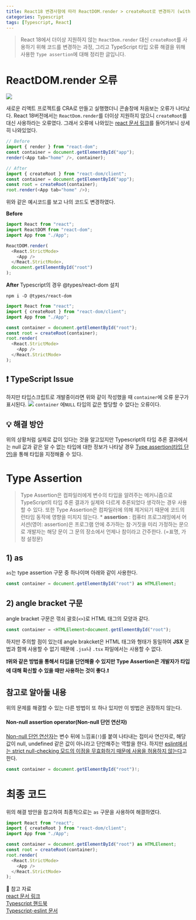 ```yaml
---
title: React18 변경사항에 따라 ReactDOM.render > createRoot로 변경하기 (with TypeScript) | Type Assertion
categories: Typescript
tags: [Typescript, React]
---
```


> React 18에서 더이상 지원하지 않는 `ReactDom.render` 대신 `createRoot`를 사용하기 위해 코드를 변경하는 과정, 그리고 TypeScript 타입 오류 해결을 위해 사용한 `Type assertion`에 대해 정리한 글입니다.

# ReactDOM.render 오류

![](https://velog.velcdn.com/cloudflare/yeyo0x0/ba8b2091-abe1-45e3-9ecf-ad5987dfd5c9/%E1%84%89%E1%85%B3%E1%84%8F%E1%85%B3%E1%84%85%E1%85%B5%E1%86%AB%E1%84%89%E1%85%A3%E1%86%BA%202022-04-05%20%E1%84%8B%E1%85%A9%E1%84%8C%E1%85%A5%E1%86%AB%2011.49.29.png)

새로운 리액트 프로젝트를 CRA로 만들고 실행했더니 콘솔창에 처음보는 오류가 나타났다.
React 18버전에서는 `ReactDom.render`를 더이상 지원하지 않으니 `createRoot`를 대신 사용하라는 오류였다. 그래서 오류에 나와있는 [react 문서 링크](https://reactjs.org/blog/2022/03/08/react-18-upgrade-guide.html#updates-to-client-rendering-apis)를 들어가보니 상세히 나와있었다.

```js
// Before
import { render } from "react-dom";
const container = document.getElementById("app");
render(<App tab="home" />, container);

// After
import { createRoot } from "react-dom/client";
const container = document.getElementById("app");
const root = createRoot(container);
root.render(<App tab="home" />);
```

위와 같은 예시코드를 보고 나의 코드도 변경하였다.

**Before**

```js
import React from "react";
import ReactDOM from "react-dom";
import App from "./App";

ReactDOM.render(
  <React.StrictMode>
    <App />
  </React.StrictMode>,
  document.getElementById("root")
);
```

**After**
Typescript의 경우 @types/react-dom 설치

```shell
npm i -D @types/react-dom
```

```js
import React from "react";
import { createRoot } from "react-dom/client";
import App from "./App";

const container = document.getElementById("root");
const root = createRoot(container);
root.render(
  <React.StrictMode>
    <App />
  </React.StrictMode>
);
```

## ❗️ TypeScript Issue

하지만 타입스크립트로 개발중이라면 위와 같이 작성했을 때 `container`에 오류 문구가 표시된다.
![](https://velog.velcdn.com/cloudflare/yeyo0x0/8cf48372-db3d-4d44-928e-7dd516fa90a0/%E1%84%89%E1%85%B3%E1%84%8F%E1%85%B3%E1%84%85%E1%85%B5%E1%86%AB%E1%84%89%E1%85%A3%E1%86%BA%202022-04-05%20%E1%84%8B%E1%85%A9%E1%84%8C%E1%85%A5%E1%86%AB%2011.58.07.png)
`container` 에`NULL` 타입의 값은 할당할 수 없다는 오류이다.

## 💡 해결 방안

위의 상황처럼 실제로 값이 있다는 것을 알고있지만 Typescript의 타입 추론 결과에서는 null 값과 같은 알 수 없는 타입에 대한 정보가 나타날 경우 [Type assertion(타입 단언)](https://www.typescriptlang.org/docs/handbook/2/everyday-types.html#type-assertions)을 통해 타입을 지정해줄 수 있다.

# Type Assertion

> Type Assertion은 컴파일러에게 변수의 타입을 알려주는 메커니즘으로 TypeScript의 타입 추론 결과가 실제와 다르게 추론되었다 생각하는 경우 사용할 수 있다. 또한 Type Assertion은 컴파일러에 의해 제거되기 때문에 코드의 런타임 동작에 영향을 미치지 않는다. \* **assertion** : 컴퓨터 프로그래밍에서 어서션(영어: assertion)은 프로그램 안에 추가하는 참·거짓을 미리 가정하는 문으로 개발자는 해당 문이 그 문의 장소에서 언제나 참이라고 간주한다. (=표명, 가정 설정문)

## 1) as

`as`는 type assertion 구문 중 하나이며 아래와 같이 사용한다.

```js
const container = document.getElementById("root") as HTMLElement;
```

## 2) angle bracket 구문

angle bracket 구문은 꺾쇠 괄호(`<>`)로 HTML 태그의 모양과 같다.

```js
const container = <HTMLElement>document.getElementById("root");
```

하지만 주의할 점이 있는데 angle brakcket은 HTML 태그와 형태가 동일하여 **JSX** 문법과 함께 사용할 수 없기 때문에 `.jsx`나 `.tsx` 파일에서는 사용할 수 없다.

**❗️위와 같은 방법을 통해서 타입을 단언해줄 수 있지만 Type Assertion은 개발자가 타입에 대해 확신할 수 있을 때만 사용하는 것이 좋다.❗️**

## 참고로 알아둘 내용

위의 문제를 해결할 수 있는 다른 방법이 또 하나 있지만 이 방법은 권장하지 않는다.

#### Non-null assertion operator(Non-null 단언 연산자)

[Non-null 단언 연산자](https://www.typescriptlang.org/docs/handbook/release-notes/typescript-2-0.html#non-null-assertion-operator)는 변수 뒤에 느낌표(`!`)를 붙여 나타내는 접미사 연산자로, 해당 값이 null, undefined 같은 값이 아니라고 단언해주는 역할을 한다. 하지만 [eslint에서는 strict null-checking 모드의 이점을 무효화하기 때문에 사용을 허용하지 않는다](https://github.com/typescript-eslint/typescript-eslint/blob/v2.34.0/packages/eslint-plugin/docs/rules/no-non-null-assertion.md)고 한다.

```js
const container = document.getElementById("root")!;
```

# 최종 코드

위의 해결 방안을 참고하여 최종적으로는 `as` 구문을 사용하여 해결하였다.

```js
import React from "react";
import { createRoot } from "react-dom/client";
import App from "./App";

const container = document.getElementById("root") as HTMLElement;
const root = createRoot(container);
root.render(
  <React.StrictMode>
  	<App />
  </React.StrictMode>
);
```

📖 참고 자료  
[react 문서 링크](https://reactjs.org/blog/2022/03/08/react-18-upgrade-guide.html#updates-to-client-rendering-apis)   
[Typescript 핸드북](https://www.typescriptlang.org/docs/handbook/release-notes/typescript-2-0.html#non-null-assertion-operator)  
[Typescript-eslint 문서](https://github.com/typescript-eslint/typescript-eslint/blob/v2.34.0/packages/eslint-plugin/docs/rules/no-non-null-assertion.md)

